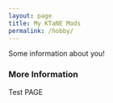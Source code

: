 ```yaml
---
layout: page
title: My KTaNE Mods
permalink: /hobby/
---
```


Some information about you!

### More Information

Test PAGE
